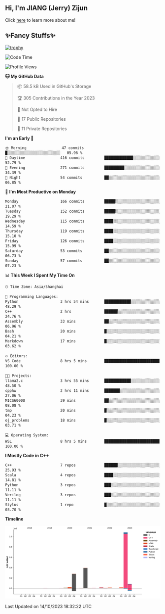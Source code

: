 ## Hi, I'm JIANG (Jerry) Zijun

Click [here](https://jzjerry.github.io/about/) to learn more about me!

## ✨Fancy Stuffs✨
[![trophy](https://github-profile-trophy.vercel.app/?username=jzjerry&theme=onedark)](https://github.com/ryo-ma/github-profile-trophy)
<!--START_SECTION:waka-->
![Code Time](http://img.shields.io/badge/Code%20Time-53%20hrs%2051%20mins-blue)

![Profile Views](http://img.shields.io/badge/Profile%20Views-0-blue)

**🐱 My GitHub Data** 

> 📦 58.5 kB Used in GitHub's Storage 
 > 
> 🏆 305 Contributions in the Year 2023
 > 
> 🚫 Not Opted to Hire
 > 
> 📜 17 Public Repositories 
 > 
> 🔑 11 Private Repositories 
 > 
**I'm an Early 🐤** 

```text
🌞 Morning                47 commits          █░░░░░░░░░░░░░░░░░░░░░░░░   05.96 % 
🌆 Daytime                416 commits         █████████████░░░░░░░░░░░░   52.79 % 
🌃 Evening                271 commits         █████████░░░░░░░░░░░░░░░░   34.39 % 
🌙 Night                  54 commits          ██░░░░░░░░░░░░░░░░░░░░░░░   06.85 % 
```
📅 **I'm Most Productive on Monday** 

```text
Monday                   166 commits         █████░░░░░░░░░░░░░░░░░░░░   21.07 % 
Tuesday                  152 commits         █████░░░░░░░░░░░░░░░░░░░░   19.29 % 
Wednesday                115 commits         ████░░░░░░░░░░░░░░░░░░░░░   14.59 % 
Thursday                 119 commits         ████░░░░░░░░░░░░░░░░░░░░░   15.10 % 
Friday                   126 commits         ████░░░░░░░░░░░░░░░░░░░░░   15.99 % 
Saturday                 53 commits          ██░░░░░░░░░░░░░░░░░░░░░░░   06.73 % 
Sunday                   57 commits          ██░░░░░░░░░░░░░░░░░░░░░░░   07.23 % 
```


📊 **This Week I Spent My Time On** 

```text
🕑︎ Time Zone: Asia/Shanghai

💬 Programming Languages: 
Python                   3 hrs 54 mins       ████████████░░░░░░░░░░░░░   48.29 % 
C++                      2 hrs               ██████░░░░░░░░░░░░░░░░░░░   24.76 % 
Assembly                 33 mins             ██░░░░░░░░░░░░░░░░░░░░░░░   06.96 % 
Bash                     20 mins             █░░░░░░░░░░░░░░░░░░░░░░░░   04.21 % 
Markdown                 17 mins             █░░░░░░░░░░░░░░░░░░░░░░░░   03.62 % 

🔥 Editors: 
VS Code                  8 hrs 5 mins        █████████████████████████   100.00 % 

🐱‍💻 Projects: 
llama2.c                 3 hrs 55 mins       ████████████░░░░░░░░░░░░░   48.50 % 
cpphw                    2 hrs 11 mins       ███████░░░░░░░░░░░░░░░░░░   27.06 % 
MICS6000U                39 mins             ██░░░░░░░░░░░░░░░░░░░░░░░   08.08 % 
tmp                      20 mins             █░░░░░░░░░░░░░░░░░░░░░░░░   04.23 % 
oj_problems              18 mins             █░░░░░░░░░░░░░░░░░░░░░░░░   03.71 % 

💻 Operating System: 
WSL                      8 hrs 5 mins        █████████████████████████   100.00 % 
```

**I Mostly Code in C++** 

```text
C++                      7 repos             ██████░░░░░░░░░░░░░░░░░░░   25.93 % 
Scala                    4 repos             ████░░░░░░░░░░░░░░░░░░░░░   14.81 % 
Python                   3 repos             ███░░░░░░░░░░░░░░░░░░░░░░   11.11 % 
Verilog                  3 repos             ███░░░░░░░░░░░░░░░░░░░░░░   11.11 % 
Stylus                   1 repo              █░░░░░░░░░░░░░░░░░░░░░░░░   03.70 % 
```



**Timeline**

![Lines of Code chart](https://raw.githubusercontent.com/Jzjerry/Jzjerry/main/assets/bar_graph.png)


 Last Updated on 14/10/2023 18:32:22 UTC
<!--END_SECTION:waka-->
